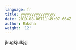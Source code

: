 ```yaml
---
language: fr
title: yyyyyyyyyyyyyyyy
date: 2019-08-06T11:49:07.664Z
author: Raksha
weight: '12'
---
```

jkugkjulkjgj
